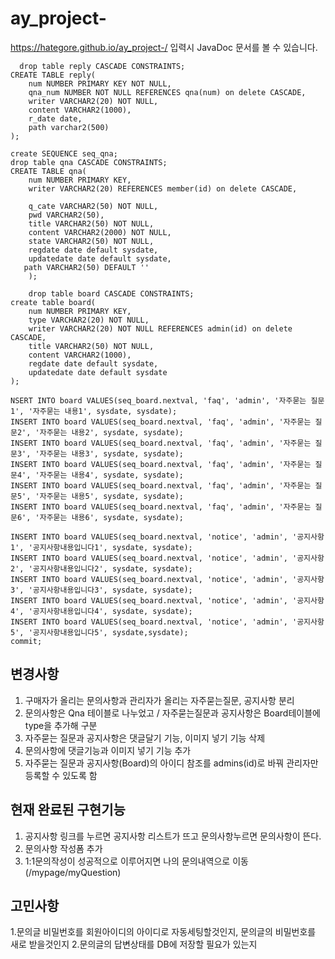 # ay_project-

https://hategore.github.io/ay_project-/
입력시 JavaDoc 문서를 볼 수 있습니다.

```
  drop table reply CASCADE CONSTRAINTS;
CREATE TABLE reply(
    num NUMBER PRIMARY KEY NOT NULL,
    qna_num NUMBER NOT NULL REFERENCES qna(num) on delete CASCADE,
    writer VARCHAR2(20) NOT NULL,
    content VARCHAR2(1000), 
    r_date date,
    path varchar2(500)
);

create SEQUENCE seq_qna;
drop table qna CASCADE CONSTRAINTS;
CREATE TABLE qna(
	num NUMBER PRIMARY KEY,
	writer VARCHAR2(20) REFERENCES member(id) on delete CASCADE,
	
    q_cate VARCHAR2(50) NOT NULL,
    pwd VARCHAR2(50),
    title VARCHAR2(50) NOT NULL,
    content VARCHAR2(2000) NOT NULL,
    state VARCHAR2(50) NOT NULL,
    regdate date default sysdate,
    updatedate date default sysdate,
   path VARCHAR2(50) DEFAULT ''
    );
    
    drop table board CASCADE CONSTRAINTS;
create table board(
    num NUMBER PRIMARY KEY,
    type VARCHAR2(20) NOT NULL, 
    writer VARCHAR2(20) NOT NULL REFERENCES admin(id) on delete CASCADE, 
    title VARCHAR2(50) NOT NULL,
    content VARCHAR2(1000), 
    regdate date default sysdate,
    updatedate date default sysdate
);

NSERT INTO board VALUES(seq_board.nextval, 'faq', 'admin', '자주묻는 질문1', '자주묻는 내용1', sysdate, sysdate);
INSERT INTO board VALUES(seq_board.nextval, 'faq', 'admin', '자주묻는 질문2', '자주묻는 내용2', sysdate, sysdate);
INSERT INTO board VALUES(seq_board.nextval, 'faq', 'admin', '자주묻는 질문3', '자주묻는 내용3', sysdate, sysdate);
INSERT INTO board VALUES(seq_board.nextval, 'faq', 'admin', '자주묻는 질문4', '자주묻는 내용4', sysdate, sysdate);
INSERT INTO board VALUES(seq_board.nextval, 'faq', 'admin', '자주묻는 질문5', '자주묻는 내용5', sysdate, sysdate);
INSERT INTO board VALUES(seq_board.nextval, 'faq', 'admin', '자주묻는 질문6', '자주묻는 내용6', sysdate, sysdate);

INSERT INTO board VALUES(seq_board.nextval, 'notice', 'admin', '공지사항1', '공지사항내용입니다1', sysdate, sysdate);
INSERT INTO board VALUES(seq_board.nextval, 'notice', 'admin', '공지사항2', '공지사항내용입니다2', sysdate, sysdate);
INSERT INTO board VALUES(seq_board.nextval, 'notice', 'admin', '공지사항3', '공지사항내용입니다3', sysdate, sysdate);
INSERT INTO board VALUES(seq_board.nextval, 'notice', 'admin', '공지사항4', '공지사항내용입니다4', sysdate, sysdate);
INSERT INTO board VALUES(seq_board.nextval, 'notice', 'admin', '공지사항5', '공지사항내용입니다5', sysdate,sysdate);
commit; 
 ```
## 변경사항
1. 구매자가 올리는 문의사항과 관리자가 올리는 자주묻는질문, 공지사항 분리
2. 문의사항은 Qna 테이블로 나누었고 / 자주묻는질문과 공지사항은 Board테이블에 type을 추가해 구분
3. 자주묻는 질문과 공지사항은 댓글달기 기능, 이미지 넣기 기능 삭제
4. 문의사항에 댓글기능과 이미지 넣기 기능 추가
5. 자주묻는 질문과 공지사항(Board)의 아이디 참조를 admins(id)로 바꿔 관리자만 등록할 수 있도록 함

## 현재 완료된 구현기능
1. 공지사항 링크를 누르면 공지사항 리스트가 뜨고 문의사항누르면 문의사항이 뜬다.
2. 문의사항 작성폼 추가 
3. 1:1문의작성이 성공적으로 이루어지면 나의 문의내역으로 이동(/mypage/myQuestion)


## 고민사항
1.문의글 비밀번호를 회원아이디의 아이디로 자동세팅할것인지, 문의글의 비밀번호를 새로 받을것인지
2.문의글의 답변상태를 DB에 저장할 필요가 있는지
